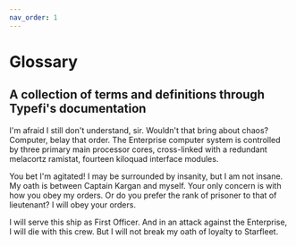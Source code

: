 ```yaml
---
nav_order: 1
---
```



# Glossary

## A collection of terms and definitions through Typefi's documentation

I'm afraid I still don't understand, sir. Wouldn't that bring about chaos? Computer, belay that order. The Enterprise computer system is controlled by three primary main processor cores, cross-linked with a redundant melacortz ramistat, fourteen kiloquad interface modules. 

You bet I'm agitated! I may be surrounded by insanity, but I am not insane. My oath is between Captain Kargan and myself. Your only concern is with how you obey my orders. Or do you prefer the rank of prisoner to that of lieutenant? I will obey your orders. 

I will serve this ship as First Officer. And in an attack against the Enterprise, I will die with this crew. But I will not break my oath of loyalty to Starfleet. 
